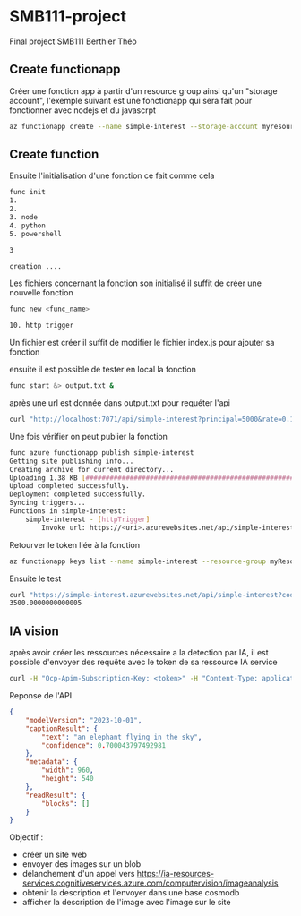 # SMB111-project
Final project SMB111
Berthier Théo


## Create functionapp

Créer une fonction app à partir d'un resource group ainsi qu'un "storage account", l'exemple suivant est une fonctionapp qui sera fait pour fonctionner avec nodejs et du javascrpt

```bash
az functionapp create --name simple-interest --storage-account myresourcesgroupb3b7 --resource-group myResourcesGroup --consumption-plan-location eastus --runtime node
```
## Create function

Ensuite l'initialisation d'une fonction ce fait comme cela

```bash
func init
1.
2.
3. node
4. python
5. powershell

3

creation ....
```

Les fichiers concernant la fonction son initialisé il suffit de créer une nouvelle fonction 

```bash
func new <func_name>

10. http trigger
```

Un fichier est créer il suffit de modifier le fichier index.js pour ajouter sa fonction

ensuite il est possible de tester en local la fonction 
```bash
func start &> output.txt &
```
après une url est donnée dans output.txt pour requéter l'api 

```bash
curl "http://localhost:7071/api/simple-interest?principal=5000&rate=0.14&term=5"
```
Une fois vérifier on peut publier la fonction 

```bash
func azure functionapp publish simple-interest
Getting site publishing info...
Creating archive for current directory...
Uploading 1.38 KB [###############################################################################]
Upload completed successfully.
Deployment completed successfully.
Syncing triggers...
Functions in simple-interest:
    simple-interest - [httpTrigger]
        Invoke url: https://<uri>.azurewebsites.net/api/simple-interest
```
Retourver le token liée à la fonction 

```bash
az functionapp keys list --name simple-interest --resource-group myResourcesGroup   
```

Ensuite le test 

```bash
curl "https://simple-interest.azurewebsites.net/api/simple-interest?code=<token>&principal=5000&rate=0.14&term=5"
3500.0000000000005
```


## IA vision

après avoir créer les ressources nécessaire a la detection par IA, il est possible d'envoyer des requête avec le token de sa ressource IA service 

```bash
curl -H "Ocp-Apim-Subscription-Key: <token>" -H "Content-Type: application/json" "https://ia-resources-services.cognitiveservices.azure.com/computervision/imageanalysis:analyze?features=caption,read&model-version=latest&language=en&api-version=2023-10-01" -d "{'url':'https://referenseo.com/wp-content/uploads/2019/03/image-attractive-960x540.jpg'}"
```

Reponse de l'API 

```json
{
    "modelVersion": "2023-10-01",
    "captionResult": {
        "text": "an elephant flying in the sky",
        "confidence": 0.700043797492981
    },
    "metadata": {
        "width": 960,
        "height": 540
    },
    "readResult": {
        "blocks": []
    }
}
```

Objectif :
- créer un site web
- envoyer des images sur un blob
- délanchement d'un appel vers https://ia-resources-services.cognitiveservices.azure.com/computervision/imageanalysis
- obtenir la description et l'envoyer dans une base cosmodb
- afficher la description de l'image avec l'image sur le site
  
